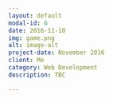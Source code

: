 ```yaml
---
layout: default
modal-id: 6
date: 2016-11-10
img: game.png
alt: image-alt
project-date: November 2016
client: Me
category: Web Development
description: TBC

---
```

